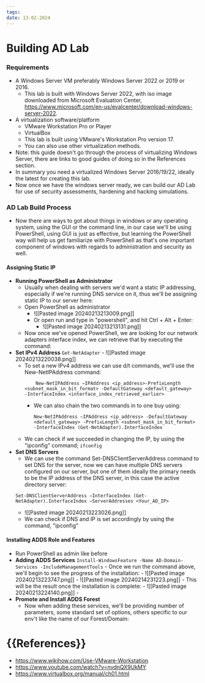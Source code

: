 ```yaml
---
tags: 
date: 13-02-2024
---
```


# Building AD Lab
### Requirements ###
- A Windows Server VM preferably Windows Server 2022 or 2019 or 2016.
	- This lab is built with Windows Server 2022, with iso image downloaded from Microsoft Evaluation Center, https://www.microsoft.com/en-us/evalcenter/download-windows-server-2022.
- A virtualization software/platform
	- VMware Workstation Pro or Player
	- VirtualBox
	- This lab is built using VMware's Workstation Pro version 17.
	- You can also use other virtualization methods.
- Note: this guide doesn't go through the process of virtualizing Windows Server, there are links to good guides of doing so in the References section.
- In summary you need a virtualized Windows Server 2016/19/22, ideally the latest for creating this lab.
- Now once we have the windows server ready, we can build our AD Lab for use of security assessments, hardening and hacking simulations.

### AD Lab Build Process ###
- Now there are ways to got about things in windows or any operating system, using the GUI or the command line, in our case we'll be using PowerShell, using GUI is just as effective, but learning the PowerShell way will help us get familiarize with PowerShell as that's one important component of windows with regards to administration and security as well.
#### Assigning Static IP ####
- **Running PowerShell as Administrator**
	- Usually when dealing with servers we'd want a static IP addressing, especially if we're running DNS service on it, thus we'll be assigning static IP to our server here:
	- Open PowerShell as administrator
		- ![[Pasted image 20240213213009.png]]
		- Or open run and type in "powershell", and hit Ctrl + Alt + Enter:
			- ![[Pasted image 20240213213131.png]]
	- Now once we've opened PowerShell, we are looking for our network adapters interface index, we can retrieve that by executing the command:
- **Set IPv4 Address**
		```
		Get-NetAdapter
		```
		- ![[Pasted image 20240213220038.png]]
	- To set a new IPv4 address we can use d/t commands, we'll use the New-NetIPAddress command:
		```
			New-NetIPAddress –IPAddress <ip_address>-PrefixLength <subnet_mask_in_bit_format> -DefaultGateway <default_gateway>  -InterfaceIndex <interface_index_retrieved_earlier>
		```
		- We can also chain the two commands in to one buy using:
			```
			New-NetIPAddress –IPAddress <ip_address> -DefaultGateway <default_gateway> -PrefixLength <subnet_mask_in_bit_format> -InterfaceIndex (Get-NetAdapter).InterfaceIndex
			```
	- We can check if we succeeded in changing the IP, by using the "ipconfig" command;
			```
			ifconfig
			```
- **Set DNS Servers**
	- We can use the command Set-DNSClientServerAddress command to set DNS for the server, now we can have multiple DNS servers configured on our server, but one of them ideally the primary needs to be the IP address of the DNS server, in this case the active directory server:
	```
	Set-DNSClientServerAddress –InterfaceIndex (Get-NetAdapter).InterfaceIndex –ServerAddresses <Your_AD_IP>
	```
	- ![[Pasted image 20240213223026.png]]
	- We can check if DNS and IP is set accordingly by using the command, "ipconfig"

#### Installing ADDS Role and Features ####
- Run PowerShell as admin like before
- **Adding ADDS Services**
		```
		Install-WindowsFeature -Name AD-Domain-Services -IncludeManagementTools
		```
		- Once we run the command above, we'll begin to see the progress of the installation:
			- ![[Pasted image 20240213223747.png]]
			- ![[Pasted image 20240214231223.png]]
			- This will be the result once the installation is complete:
				- ![[Pasted image 20240213224140.png]]
		- 
- **Promote and Install ADDS Forest**
	- Now when adding these services, we'll be providing number of parameters, some standard set of options, others specific to our env't like the name of our Forest/Domain:
# {{References}}
- https://www.wikihow.com/Use-VMware-Workstation
- https://www.youtube.com/watch?v=nvdnQX9UkMY
- https://www.virtualbox.org/manual/ch01.html